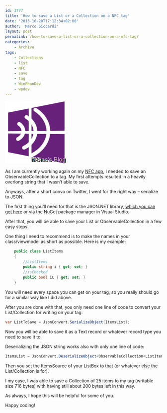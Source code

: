 ```yaml
---
id: 3777
title: 'How to save a List or a Collection on a NFC tag'
date: '2013-10-20T17:12:34+02:00'
author: 'Marco Siccardi'
layout: post
permalink: /how-to-save-a-list-or-a-collection-on-a-nfc-tag/
categories:
    - Archive
tags:
    - Collections
    - list
    - NFC
    - save
    - tag
    - WinPhanDev
    - wpdev
---
```


![WP8_NFC_PostLogo](/assets/img/2013/10/WP8_NFC_PostLogo.png "WP8_NFC_PostLogo")

As I am currently working again on my [NFC app](https://www.windowsphone.com/s?appid=2c33cb7d-c97b-4204-aa8b-1e8712718519), I needed to save an ObservableCollection to a tag. My first attempts resulted in a heavily overlong string that I wasn’t able to save.

Anyways, after a short convo on Twitter, I went for the right way – serialize to JSON.

The first thing you’ll need for that is the JSON.NET library, [which you can get here](https://james.newtonking.com/json) or via the NuGet package manager in Visual Studio.

After that, you will be able to save your List or ObservableCollection in a few easy steps.

One thing I need to recommend is to make the names in your class/viewmodel as short as possible. Here is my example:

``` csharp
    public class ListItems
    {
        //ListItems
        public string i { get; set; }
        //isChecked
        public bool iC { get; set; }
    }
```
 
You will need every space you can get on your tag, so you really should go for a similar way like I did above.

After you are done with that, you only need one line of code to convert your List/Collection for writing on your tag:

``` csharp 
var ListToSave = JsonConvert.SerializeObject(ItemsList);
```
 
Now you will be able to save it as a Text record or whatever record type you need to save it to.

Deserializing the JSON string works also with only one line of code:

``` csharp
ItemsList = JsonConvert.DeserializeObject<ObservableCollection<ListItems>>(StringFromYourTag);
```
 
Then you set the ItemsSource of your ListBox to that (or whatever else the List/Collection is for).

I my case, I was able to save a Collection of 25 items to my tag (writable size 716 bytes) with having still about 200 bytes left in this way.

As always, I hope this will be helpful for some of you.

Happy coding!